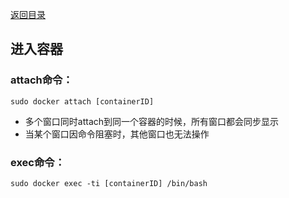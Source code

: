 [返回目录](/README.md)

## 进入容器

### attach命令：

```
sudo docker attach [containerID]
```

* 多个窗口同时attach到同一个容器的时候，所有窗口都会同步显示
* 当某个窗口因命令阻塞时，其他窗口也无法操作

### exec命令：

```
sudo docker exec -ti [containerID] /bin/bash
```





